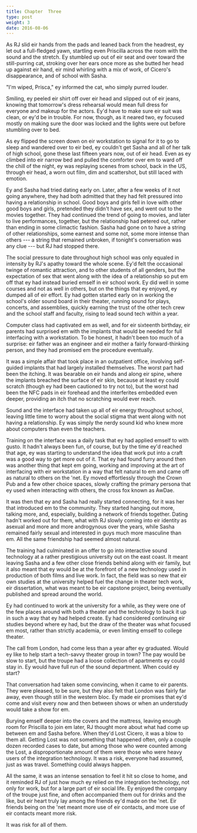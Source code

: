 ```yaml
---
title: Chapter  Three
type: post
weight: 3
date: 2016-08-06
---
```


As RJ slid eir hands from the pads and leaned back from the headrest, ey let out a full-fledged yawn, startling even Priscilla across the room with the sound and the stretch. Ey stumbled up out of eir seat and over toward the still-purring cat, stroking over her ears once more as she butted her head up against eir hand, eir mind whirling with a mix of work, of Cicero's disappearance, and of school with Sasha.

"I'm wiped, Prisca," ey informed the cat, who simply purred louder.

Smiling, ey peeled eir shirt off over eir head and slipped out of eir jeans, knowing that tomorrow's dress rehearsal would mean full dress for everyone and makeup for the actors. Ey'd have to make sure eir suit was clean, or ey'd be in trouble. For now, though, as it neared two, ey focused mostly on making sure the door was locked and the lights were out before stumbling over to bed.

As ey flipped the screen down on eir workstation to signal for it to go to sleep and wandered over to eir bed, ey couldn't get Sasha and all of her talk of high school, gone these last fifteen years now, out of eir head. Even as ey climbed into eir narrow bed and pulled the comforter over em to ward off the chill of the night, ey was replaying scenes from school, back in the US, through eir head, a worn out film, dim and scattershot, but still laced with emotion.

Ey and Sasha had tried dating early on. Later, after a few weeks of it not going anywhere, they had both admitted that they had felt pressured into having a relationship in school. Good boys and girls fell in love with other good boys and girls, pretended they didn't have sex, and went out to the movies together. They had continued the trend of going to movies, and later to live performances, together, but the relationship had petered out, rather than ending in some climactic fashion. Sasha had gone on to have a string of other relationships, some earnest and some not, some more intense than others --- a string that remained unbroken, if tonight's conversation was any clue --- but RJ had stopped there.

The social pressure to date throughout high school was only equaled in intensity by RJ's apathy toward the whole scene. Ey'd felt the occasional twinge of romantic attraction, and to other students of all genders, but the expectation of sex that went along with the idea of a relationship so put em off that ey had instead buried emself in eir school work. Ey did well in some courses and not as well in others, but on the things that ey enjoyed, ey dumped all of eir effort. Ey had gotten started early on in working the school's older sound board in their theater, running sound for plays, concerts, and assemblies, quickly earning the trust of the other tech crew and the school staff and faculty, rising to lead sound tech within a year.

Computer class had captivated em as well, and for eir sixteenth birthday, eir parents had surprised em with the implants that would be needed for full interfacing with a workstation. To be honest, it hadn't been too much of a surprise: eir father was an engineer and eir mother a fairly forward-thinking person, and they had promised em the procedure eventually.

It was a simple affair that took place in an outpatient office, involving self-guided implants that had largely installed themselves. The worst part had been the itching. It was bearable on eir hands and along eir spine, where the implants breached the surface of eir skin, because at least ey could scratch (though ey had been cautioned to try not to), but the worst had been the NFC pads in eir forehead and the interferites embedded even deeper, providing an itch that no scratching would ever reach.

Sound and the interface had taken up all of eir energy throughout school, leaving little time to worry about the social stigma that went along with not having a relationship. Ey was simply the nerdy sound kid who knew more about computers than even the teachers.

Training on the interface was a daily task that ey had applied emself to with gusto. It hadn't always been fun, of course, but by the time ey'd reached that age, ey was starting to understand the idea that work put into a craft was a good way to get more out of it. That ey had found furry around then was another thing that kept em going, working and improving at the art of interfacing with eir workstation in a way that felt natural to em and came off as natural to others on the 'net. Ey moved effortlessly through the Crown Pub and a few other choice spaces, slowly crafting the primary persona that ey used when interacting with others, the cross fox known as AwDae.

It was then that ey and Sasha had really started connecting, for it was her that introduced em to the community. They started hanging out more, talking more, and, especially, building a network of friends together. Dating hadn't worked out for them, what with RJ slowly coming into eir identity as asexual and more and more androgynous over the years, while Sasha remained fairly sexual and interested in guys much more masculine than em. All the same friendship had seemed almost natural.

The training had culminated in an offer to go into interactive sound technology at a rather prestigious university out on the east coast. It meant leaving Sasha and a few other close friends behind along with eir family, but it also meant that ey would be at the forefront of a new technology used in production of both films and live work. In fact, the field was so new that eir own studies at the university helped fuel the change in theater tech work, eir dissertation, what was meant to be eir capstone project, being eventually published and spread around the world.

Ey had continued to work at the university for a while, as they were one of the few places around with both a theater and the technology to back it up in such a way that ey had helped create. Ey had considered continuing eir studies beyond where ey had, but the draw of the theater was what focused em most, rather than strictly academia, or even limiting emself to college theater.

The call from London, had come less than a year after ey graduated. Would ey like to help start a tech-savvy theater group in town? The pay would be slow to start, but the troupe had a loose collection of apartments ey could stay in. Ey would have full run of the sound department. When could ey start?

That conversation had taken some convincing, when it came to eir parents. They were pleased, to be sure, but they also felt that London was fairly far away, even though still in the western bloc. Ey made eir promises that ey'd come and visit every now and then between shows or when an understudy would take a show for em.

Burying emself deeper into the covers and the mattress, leaving enough room for Priscilla to join em later, RJ thought more about what had come up between em and Sasha before. When they'd Lost Cicero, it was a blow to them all. Getting Lost was not something that happened often, only a couple dozen recorded cases to date, but among those who were counted among the Lost, a disproportionate amount of them were those who were heavy users of the integration technology. It was a risk, everyone had assumed, just as was travel. Something could always happen.

All the same, it was an intense sensation to feel it hit so close to home, and it reminded RJ of just how much ey relied on the integration technology, not only for work, but for a large part of eir social life. Ey enjoyed the company of the troupe just fine, and often accompanied them out for drinks and the like, but eir heart truly lay among the friends ey'd made on the 'net. Eir friends being on the 'net meant more use of eir contacts, and more use of eir contacts meant more risk.

It was risk for all of them.
